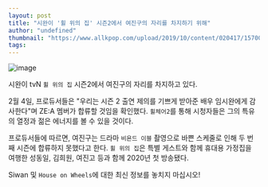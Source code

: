 ```yaml
---
layout: post
title: "시완이 '휠 위의 집' 시즌2에서 여진구의 자리를 차지하기 위해"
author: "undefined"
thumbnail: "https://www.allkpop.com/upload/2019/10/content/020417/1570004225-20191002-siwan.jpg"
tags: 
---
```



![image](https://www.allkpop.com/upload/2019/10/content/020417/1570004225-20191002-siwan.jpg)

시완이 tvN `휠 위의 집` 시즌2에서 여진구의 자리를 차지하고 있다.

2월 4일, 프로듀서들은 "우리는 시즌 2 출연 제의를 기쁘게 받아준 배우 임시완에게 감사한다"며 ZE:A 멤버가 합류할 것임을 확인했다. `휠체어2`를 통해 시청자들은 그의 특유의 열정과 젊은 에너지를 볼 수 있을 것이다.

프로듀서들에 따르면, 여진구는 드라마 `비욘드 이블` 촬영으로 바쁜 스케줄로 인해 두 번째 시즌에 합류하지 못했다고 한다. `휠 위의 집`은 특별 게스트와 함께 휴대용 가정집을 여행한 성동일, 김희원, 여진고 등과 함께 2020년 첫 방송됐다.

Siwan 및 `House on Wheels`에 대한 최신 정보를 놓치지 마십시오!
